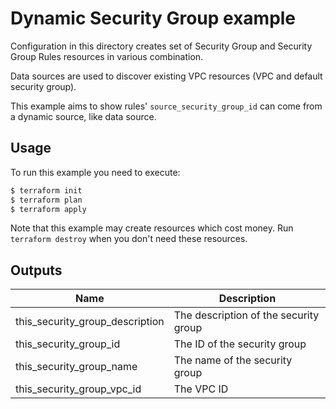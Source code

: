 # Dynamic Security Group example

Configuration in this directory creates set of Security Group and Security Group Rules resources in various combination.

Data sources are used to discover existing VPC resources (VPC and default security group).

This example aims to show rules' `source_security_group_id` can come from a dynamic source, like data source.

## Usage

To run this example you need to execute:

```bash
$ terraform init
$ terraform plan
$ terraform apply
```

Note that this example may create resources which cost money. Run `terraform destroy` when you don't need these resources.

<!-- BEGINNING OF PRE-COMMIT-TERRAFORM DOCS HOOK -->
## Outputs

| Name | Description |
|------|-------------|
| this\_security\_group\_description | The description of the security group |
| this\_security\_group\_id | The ID of the security group |
| this\_security\_group\_name | The name of the security group |
| this\_security\_group\_vpc\_id | The VPC ID |

<!-- END OF PRE-COMMIT-TERRAFORM DOCS HOOK -->
